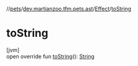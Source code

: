 //[pets](../../../index.md)/[dev.martianzoo.tfm.pets.ast](../index.md)/[Effect](index.md)/[toString](to-string.md)

# toString

[jvm]\
open override fun [toString](to-string.md)(): [String](https://kotlinlang.org/api/latest/jvm/stdlib/kotlin/-string/index.html)
